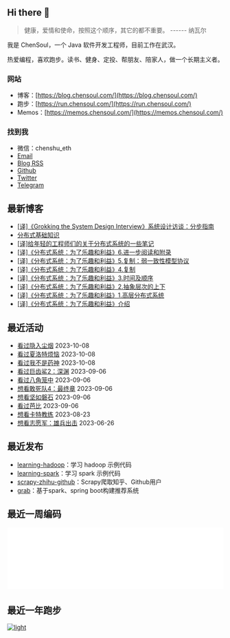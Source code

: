 ## Hi there 👋

> 健康，爱情和使命，按照这个顺序，其它的都不重要。 ------ 纳瓦尔

我是 ChenSoul，一个 Java 软件开发工程师，目前工作在武汉。

热爱编程，喜欢跑步。读书、健身、定投、帮朋友、陪家人，做一个长期主义者。

### 网站

- 博客：[https://blog.chensoul.com/](https://blog.chensoul.com/)
- 跑步：[https://run.chensoul.com/](https://run.chensoul.com/)
- Memos：[https://memos.chensoul.com/](https://memos.chensoul.com/)

### 找到我

- 微信：chenshu_eth
- [Email](mailto:chensoul.eth@gmail.com)
- [Blog RSS](https://blog.chensoul.com/index.xml)
- [Github](https://github.com/chensoul)
- [Twitter](https://twitter.com/chensoul_eth)
- [Telegram](https://t.me/chensoul_share)

## 最新博客

<!-- blog starts -->
- [[译]《Grokking the System Design Interview》系统设计访谈：分步指南](https://blog.chensoul.com/posts/2023/11/16/sdi-a-step-by-step-guide/)
- [分布式基础知识](https://blog.chensoul.com/posts/2023/11/14/distributed-system-basic/)
- [[译]给年轻的工程师们的关于分布式系统的一些笔记](https://blog.chensoul.com/posts/2023/11/10/notes-on-distributed-systems-for-young-bloods/)
- [[译]《分布式系统：为了乐趣和利益》6.进一步阅读和附录](https://blog.chensoul.com/posts/2023/11/10/distributed-systems-06/)
- [[译]《分布式系统：为了乐趣和利益》5.复制：弱一致性模型协议](https://blog.chensoul.com/posts/2023/11/10/distributed-systems-05/)
- [[译]《分布式系统：为了乐趣和利益》4.复制](https://blog.chensoul.com/posts/2023/11/10/distributed-systems-04/)
- [[译]《分布式系统：为了乐趣和利益》3.时间及顺序](https://blog.chensoul.com/posts/2023/11/10/distributed-systems-03/)
- [[译]《分布式系统：为了乐趣和利益》2.抽象层次的上下](https://blog.chensoul.com/posts/2023/11/10/distributed-systems-02/)
- [[译]《分布式系统：为了乐趣和利益》1.高层分布式系统](https://blog.chensoul.com/posts/2023/11/10/distributed-systems-01/)
- [[译]《分布式系统：为了乐趣和利益》介绍](https://blog.chensoul.com/posts/2023/11/09/distributed-systems-intro/)
<!-- blog ends -->

## 最近活动

<!-- douban starts -->
- [看过隐入尘烟](http://movie.douban.com/subject/35131346/) 2023-10-08
- [看过夏洛特烦恼](http://movie.douban.com/subject/25964071/) 2023-10-08
- [看过我不是药神](http://movie.douban.com/subject/26752088/) 2023-10-08
- [看过巨齿鲨2：深渊](http://movie.douban.com/subject/34882958/) 2023-09-06
- [看过八角笼中](http://movie.douban.com/subject/35765480/) 2023-09-06
- [想看敢死队4：最终章](http://movie.douban.com/subject/25845297/) 2023-09-06
- [想看坚如磐石](http://movie.douban.com/subject/33447633/) 2023-09-06
- [看过芭比](http://movie.douban.com/subject/4058939/) 2023-09-06
- [想看卡特教练](http://movie.douban.com/subject/1309017/) 2023-08-23
- [想看志愿军：雄兵出击](http://movie.douban.com/subject/35496350/) 2023-06-26
<!-- douban ends -->

## 最近发布

<!-- recent_releases starts -->
- [learning-hadoop](https://github.com/chensoul/learning-hadoop/releases/tag/v0.0.1)：学习 hadoop 示例代码
- [learning-spark](https://github.com/chensoul/learning-spark/releases/tag/v0.0.1)：学习 spark 示例代码
- [scrapy-zhihu-github](https://github.com/chensoul/scrapy-zhihu-github/releases/tag/v0.0.1)：Scrapy爬取知乎、Github用户
- [grab](https://github.com/chensoul/grab/releases/tag/v0.0.1)：基于spark、spring boot构建推荐系统
<!-- recent_releases ends -->

## 最近一周编码

![light](https://raw.githubusercontent.com/chensoul/chensoul/main/images/wakatime_weekly_language_stats.svg#gh-light-mode-only)

## 最近一年跑步

[![light](https://raw.githubusercontent.com/chensoul/running_page/master/assets/github_2023.svg#gh-light-mode-only)](https://run.chensoul.com)
